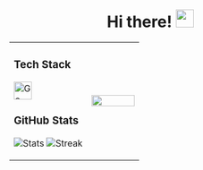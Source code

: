 <div align="center">
  <h1>Hi there! <img src="https://github.com/blackcater/blackcater/raw/main/images/Hi.gif" height="32"/></h1>
</div>

<table>
  <tr>
    <td width="60%">
      <h3>Tech Stack</h3>
      <p>
        <img src="https://github.com/get-icon/geticon/blob/master/icons/go.svg" alt="Go" height="32"/>
      <h3>GitHub Stats</h3>
      <p>
        <img src="https://github-readme-stats.vercel.app/api?username=bla1z3198&theme=radical&show_icons=true&hide_border=true&count_private=true" alt="Stats"/>
        <img src="https://github-readme-streak-stats.herokuapp.com/?user=bla1z3198&theme=radical&hide_border=true" alt="Streak"/>
      </p>
    </td>
    <td width="40%">
      <img src="https://media.giphy.com/media/3oKIPnAiaMCws8nOsE/giphy.gif" width="100%"/>
    </td>
  </tr>
</table>
